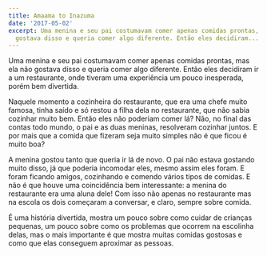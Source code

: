 ```yaml
---
title: Amaama to Inazuma
date: '2017-05-02'
excerpt: Uma menina e seu pai costumavam comer apenas comidas prontas, mas ela não
  gostava disso e queria comer algo diferente. Então eles decidiram...
---
```




Uma menina e seu pai costumavam comer apenas comidas prontas, mas ela não gostava disso e queria comer algo diferente. Então eles decidiram ir a um restaurante, onde tiveram uma experiência um pouco inesperada, porém bem divertida.

Naquele momento a cozinheira do restaurante, que era uma chefe muito famosa, tinha saído e só restou a filha dela no restaurante, que não sabia cozinhar muito bem. Então eles não poderiam comer lá? Não, no final das contas todo mundo, o pai e as duas meninas, resolveram cozinhar juntos. E por mais que a comida que fizeram seja muito simples não é que ficou é muito boa?

A menina gostou tanto que queria ir lá de novo. O pai não estava gostando muito disso, já que poderia incomodar eles, mesmo assim eles foram. E foram ficando amigos, cozinhando e comendo vários tipos de comidas. E não é que houve uma coincidência bem interessante: a menina do restaurante era uma aluna dele! Com isso não apenas no restaurante mas na escola os dois começaram a conversar, e claro, sempre sobre comida.

É uma história divertida, mostra um pouco sobre como cuidar de crianças pequenas, um pouco sobre como os problemas que ocorrem na escolinha delas, mas o mais importante é que mostra muitas comidas gostosas e como que elas conseguem aproximar as pessoas.